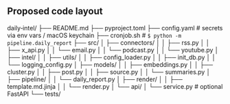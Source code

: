 ## Proposed code layout
daily‑intel/
├── README.md
├── pyproject.toml
├── config.yaml            # secrets via env vars / macOS keychain
├── cronjob.sh             # `$ python -m pipeline.daily_report`
├── src/
│   ├── connectors/
│   │   ├── rss.py
│   │   ├── x_api.py
│   │   └── email.py
│   │   └── podcast.py
│   │   └── youtube.py
│   ├── intel/
│	│   ├── utils/
│   │   ├── config_loader.py
│   │   ├── init_db.py
│   │   └── logging_config.py
│   ├── models/
│   │   ├── embeddings.py
│   │   ├── cluster.py
│   │   ├── post.py
│   │   ├── source.py
│   │   └── summaries.py
│   ├── pipeline/
│   │   └── daily_report.py
│   ├── render/
│   │   ├── template.md.jinja
│   │   └── render.py
│   └── api/
│       └── service.py      # optional FastAPI
└── tests/
